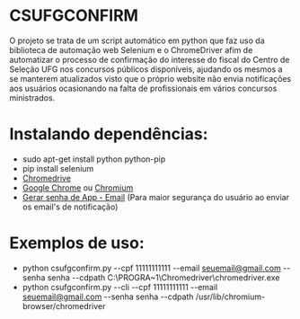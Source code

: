 # CSUFGCONFIRM

O projeto se trata de um script automático em python que faz uso da biblioteca de automação web Selenium e o ChromeDriver afim de automatizar o processo de confirmação do interesse do fiscal do Centro de Seleção UFG nos concursos públicos disponíveis, ajudando os mesmos a se manterem atualizados visto que o próprio website não envia notificações aos usuários ocasionando na falta de profissionais em vários concursos ministrados. 

# Instalando dependências:
- sudo apt-get install python python-pip
- pip install selenium
- [Chromedrive](http://chromedriver.chromium.org)
- [Google Chrome](https://www.google.com/chrome/) ou [Chromium](https://www.chromium.org/getting-involved/download-chromium)
- [Gerar senha de App - Email](https://security.google.com/settings/security/apppasswords) (Para maior segurança do usuário ao enviar os email's de notificação)

# Exemplos de uso:
- python csufgconfirm.py --cpf 11111111111 --email seuemail@gmail.com --senha senha --cdpath C:\\PROGRA~1\Chromedriver\chromedriver.exe
- python csufgconfirm.py --cli --cpf 11111111111 --email seuemail@gmail.com --senha senha --cdpath /usr/lib/chromium-browser/chromedriver
